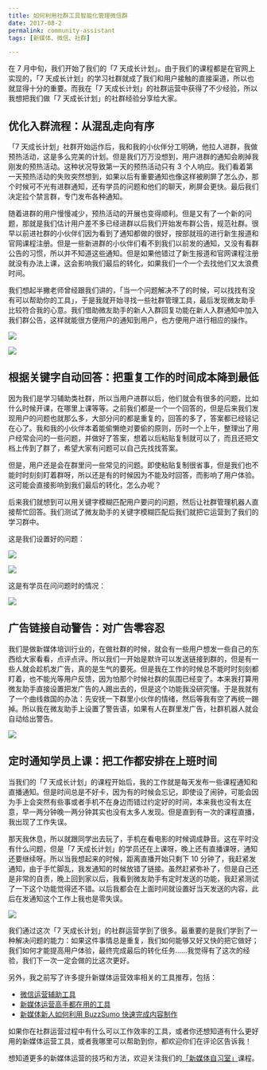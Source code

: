 ```yaml
---
title: 如何利用社群工具智能化管理微信群
date: 2017-08-2
permalink: community-assistant
tags: [新媒体、微信、社群]

---
```


在 7 月中旬，我们开始了我们的「7 天成长计划」。由于我们的课程都是在官网上实现的，「7 天成长计划」的学习社群就成了我们和用户接触的直接渠道，所以也就显得十分的重要。而我在「7 天成长计划」的社群运营中获得了不少经验，所以我想把我们做「7 天成长计划」的社群经验分享给大家。

## 优化入群流程：从混乱走向有序

「7 天成长计划」社群开始运作后，我和我的小伙伴分工明确，他拉人进群，我做预热活动，这是多么完美的计划。但是我们万万没想到，用户进群的通知会刷掉我刚发的预热活动。这种状况导致第一天的预热活动只有 3 个人响应。我们看着第一天预热活动的失败突然想到，如果以后有重要通知也像这样被刷屏了怎么办，那个时候可不光有进群通知，还有学员的问题和他们的聊天，刷屏会更快。最后我们决定拉个禁言群，专门发布各种通知。

随着进群的用户慢慢减少，预热活动的开展也变得顺利。但是又有了一个新的问题，那就是我们估计用户差不多已经进群以后我们开始发布群公告，规范社群。很早以前进社群的小伙伴们因为看到了通知都做的很好，按部就班的进行新生报道和官网课程注册。但是一些新进群的小伙伴们看不到我们以前发的通知，又没有看群公告的习惯，所以并不知道这些通知。但是如果他错过了新生报道和官网课程注册就没有办法上课，这会影响我们最后的转化，如果我们一个一个去找他们又太浪费时间。

我们想起半撇老师曾经跟我们讲的，「当一个问题解决不了的时候，可以找找有没有可以帮助你的工具」，于是我就开始寻找一些社群管理工具，最后发现微友助手比较符合我的心意。我们借助微友助手的新人入群回复功能在新人入群通知中加入我们群公告，这样就能很方便用户的通知到用户，也方便用户进行相应的操作。

![](http://cdn.bpteach.com/17-8-2/41668058.jpg)

![](http://cdn.bpteach.com/17-8-2/33189957.jpg)

## 根据关键字自动回答：把重复工作的时间成本降到最低
因为我们是学习辅助类社群，所以当用户进群以后，他们就会有很多的问题，比如什么时候开课，在哪里上课等等。之前我们都是一个一个回答的，但是后来我们发现用户的问题也就那么多，大部分问的都是重复的，回答的多了，答案都已经铭记在心了。我和我的小伙伴本着能偷懒绝对要偷的原则，历时一个上午，整理出了用户经常会问的一些问题，并做好了答案，想着以后粘贴复制就可以了，而且还把文档上传到了群了，希望大家有问题可以自己先找找答案。

但是，用户还是会在群里问一些常见的问题。即使粘贴复制很省事，但是我们也不能时时刻刻盯着群呀，所以还是有的时候因为不能及时回答，而影响了用户体验。这可能会直接影响到我们最后的转化，怎么办呢？

后来我们就想到可以用关键字模糊匹配用户要问的问题，然后让社群管理机器人直接帮忙回答。我们测试了微友助手的关键字模糊匹配后我们就把它运营到了我们的学习群中。

这是我们设置好的问题：

![](http://cdn.bpteach.com/17-8-2/18924873.jpg)

![](http://cdn.bpteach.com/17-8-2/80103959.jpg)

这是有学员在问问题时的情况：

![](http://cdn.bpteach.com/17-8-2/47606061.jpg)


## 广告链接自动警告：对广告零容忍

我们是做新媒体培训行业的，在做社群的时候，就会有一些用户想发一些自己的东西给大家看看，点评点评。所以我们一开始是默许可以发送链接到群的，但是有一些人就会趁机发广告，真的是生气的要死。但是我在工作的时候总不能时时刻刻都盯着，也不能光等用户反馈，因为怕那个时候社群的氛围已经变了。本来我打算用微友助手直接设置把发广告的人踢出去的，但是这个功能我没研究懂。于是我就有了一个曲线救国的办法：先安抚一下群里小伙伴的情绪，然后等我有空了再统一踢掉。所以我在微友助手上设置了警告语，如果有人在群里发广告，社群机器人就会自动给出警告。

![](http://cdn.bpteach.com/17-8-2/80919324.jpg)


## 定时通知学员上课：把工作都安排在上班时间
当我们的「7 天成长计划」的课程开始后，我的工作就是每天发布一些课程通知和直播通知。但是时间总是不好卡，因为有的时候会忘记，即使设了闹钟，可能会因为手上会突然有些事或者手机不在身边而错过约定好的时间，本来我也没有太在意，早一两分钟晚一两分钟其实也没有太多人发现。但是直到有一次的课程直播，我出现了工作失误。

那天我休息，所以就跟同学出去玩了，手机在看电影的时候调成静音。这在平时没有什么问题，但是「7 天成长计划」的学员还在上课呀，晚上还有直播课呀，通知还要继续呀。所以当我想起来的时候，距离直播开始只剩下 10 分钟了，我赶紧发通知，由于手忙脚乱，我发通知的时候放错了链接。虽然赶紧弥补了，但是自己还是非常的自责，晚上回到家以后，我看到微友助手有定时发送的功能，我赶紧测试了一下这个功能觉得还不错。以后我都会在上面时间就设置好当天发送的内容，此后在发通知这个工作上我也是零失误。

![](http://cdn.bpteach.com/17-8-3/31737868.jpg)

我们通过这次「7 天成长计划」的社群运营学到了很多。最重要的是我们学到了一种解决问题的能力：如果这件事情总是重复，我们如何能够又好又快的把它做好；我们如何才能提高用户体验，最终完成最后的转化任务……我觉得有了这次的经验，我们下一次一定会做的比这次更好。

另外，我之前写了许多提升新媒体运营效率相关的工具推荐，包括：

- [微信运营辅助工具](https://www.zhihu.com/question/20981010/answer/199741958)
- [新媒体运营高手都在用的工具](https://www.zhihu.com/question/50821464/answer/191409645)
- [新媒体新人如何利用 BuzzSumo 快速完成内容制作](https://www.zhihu.com/question/35046637/answer/204883215)

如果你在社群运营过程中有什么可以工作效率的工具，或者你还想知道有什么更好用的新媒体运营工具，或者我哪里可以帮助到你，都欢迎你们在评论区告诉我！


想知道更多的新媒体运营的技巧和方法，欢迎关注我们的[「新媒体自习室」](http://learn.bpteach.com/course/100?utm_source=zhihu.com&utm_medium=referral&utm_campaign=mkg102-mzy&utm_term=community-assistant&utm_content=textlink)课程。
